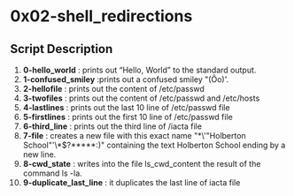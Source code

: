 # 0x02-shell_redirections 

## Script Description 
1. **0-hello_world** : prints out “Hello, World” to the standard output.
2. **1-confused_smiley** :prints out a confused smiley "(Ôo)'. 
3. **2-hellofile** : prints out the content of /etc/passwd 
4. **3-twofiles** : prints out the content of /etc/passwd and /etc/hosts
5. **4-lastlines** : prints out the last 10 line of /etc/passwd file
6. **5-firstlines** : prints out the first 10 line of /etc/passwd file
7. **6-third_line** : prints out the third line of /iacta file 
8. **7-file** : creates a new file with this exact name "\*\\'"Holberton School"\'\\*$\?\*\*\*\*\*:)" containing the text Holberton School ending by a new line.
9. **8-cwd_state** :  writes into the file ls_cwd_content the result of the command ls -la.
10. **9-duplicate_last_line** : it duplicates the last line of iacta file
